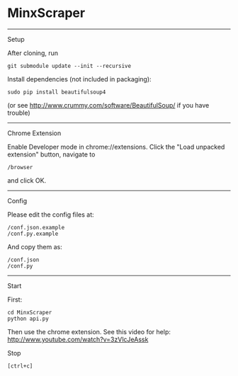 # MinxScraper

******
Setup

After cloning, run

	git submodule update --init --recursive

Install dependencies (not included in packaging):

	sudo pip install beautifulsoup4

(or see http://www.crummy.com/software/BeautifulSoup/ if you have trouble)

******
Chrome Extension

Enable Developer mode in chrome://extensions.
Click the "Load unpacked extension" button, navigate to 
	
	/browser 

and click OK.

******
Config

Please edit the config files at:

	/conf.json.example
	/conf.py.example

And copy them as:

	/conf.json
	/conf.py

******
Start

First:

	cd MinxScraper
	python api.py

Then use the chrome extension.  See this video for help: http://www.youtube.com/watch?v=3zVlcJeAssk

Stop

	[ctrl+c]